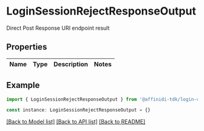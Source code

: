 # LoginSessionRejectResponseOutput

Direct Post Response URI endpoint result

## Properties

| Name | Type | Description | Notes |
| ---- | ---- | ----------- | ----- |

## Example

```typescript
import { LoginSessionRejectResponseOutput } from '@affinidi-tdk/login-configuration-client'

const instance: LoginSessionRejectResponseOutput = {}
```

[[Back to Model list]](../README.md#documentation-for-models) [[Back to API list]](../README.md#documentation-for-api-endpoints) [[Back to README]](../README.md)
